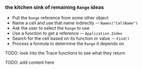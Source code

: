 ### the kitchen sink of remaining `Range` ideas

* Pull the `Range` reference from some other object
* Name a cell and use that name indirectly -- `Names("CellName")`
* Ask the user to select the `Range` to use
* Use a function to get a reference -- `Application.Index`
* Search for the cell based on its function or value -- `Find()`
* Process a formula to determine the `Range` it depends on

TODO: look into the Trace functions to see what they return

TODO: add content here
